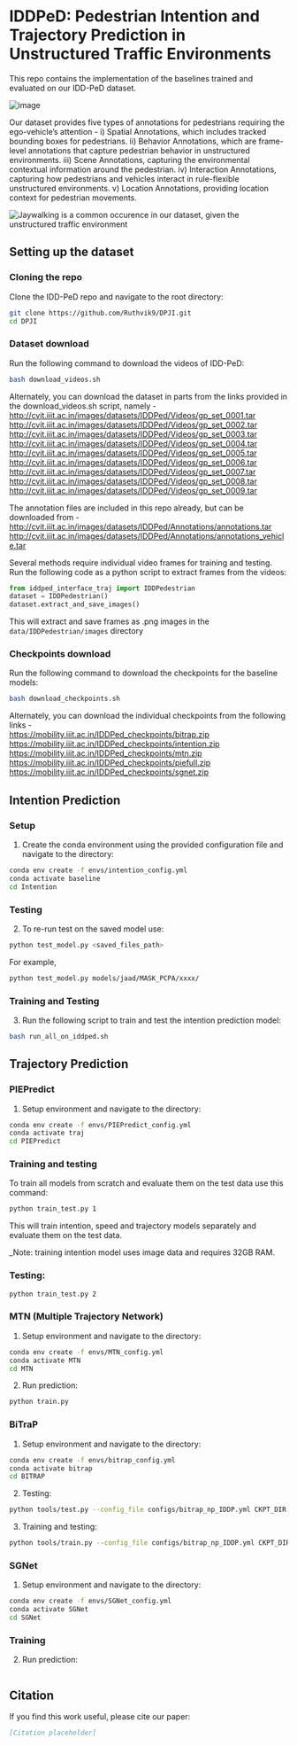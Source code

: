# IDDPeD: Pedestrian Intention and Trajectory Prediction in Unstructured Traffic Environments
This repo contains the implementation of the baselines trained and evaluated on our IDD-PeD dataset.

![image](https://github.com/user-attachments/assets/967755a1-7f4a-4d7d-945f-a845ff188254)

Our dataset provides five types of annotations for pedestrians requiring the ego-vehicle’s attention -
i) Spatial Annotations, which includes tracked bounding boxes for pedestrians.
ii) Behavior Annotations, which are frame-level annotations that capture pedestrian behavior in unstructured environments.
iii) Scene Annotations, capturing the environmental contextual information around the pedestrian.
iv) Interaction Annotations, capturing how pedestrians and vehicles interact in rule-flexible unstructured environments.
v) Location Annotations, providing location context for pedestrian movements.

![Jaywalking is a common occurence in our dataset, given the unstructured traffic environment](./jaywalking_iddp_2.gif)

## Setting up the dataset

### Cloning the repo
Clone the IDD-PeD repo and navigate to the root directory:
```bash
git clone https://github.com/Ruthvik9/DPJI.git
cd DPJI
```

### Dataset download
Run the following command to download the videos of IDD-PeD:
```bash
bash download_videos.sh
```
Alternately, you can download the dataset in parts from the links provided in the download_videos.sh script, namely -
http://cvit.iiit.ac.in/images/datasets/IDDPed/Videos/gp_set_0001.tar
<br />
http://cvit.iiit.ac.in/images/datasets/IDDPed/Videos/gp_set_0002.tar
<br />
http://cvit.iiit.ac.in/images/datasets/IDDPed/Videos/gp_set_0003.tar
<br />
http://cvit.iiit.ac.in/images/datasets/IDDPed/Videos/gp_set_0004.tar
<br />
http://cvit.iiit.ac.in/images/datasets/IDDPed/Videos/gp_set_0005.tar
<br />
http://cvit.iiit.ac.in/images/datasets/IDDPed/Videos/gp_set_0006.tar
<br />
http://cvit.iiit.ac.in/images/datasets/IDDPed/Videos/gp_set_0007.tar
<br />
http://cvit.iiit.ac.in/images/datasets/IDDPed/Videos/gp_set_0008.tar
<br />
http://cvit.iiit.ac.in/images/datasets/IDDPed/Videos/gp_set_0009.tar
<br />

The annotation files are included in this repo already, but can be downloaded from -
http://cvit.iiit.ac.in/images/datasets/IDDPed/Annotations/annotations.tar
<br />
http://cvit.iiit.ac.in/images/datasets/IDDPed/Annotations/annotations_vehicle.tar

Several methods require individual video frames for training and testing. Run the following code as a python script to extract frames from the videos:

```python
from iddped_interface_traj import IDDPedestrian
dataset = IDDPedestrian()
dataset.extract_and_save_images()
```
This will extract and save frames as .png images in the `data/IDDPedestrian/images` directory

### Checkpoints download
Run the following command to download the checkpoints for the baseline models:
```bash
bash download_checkpoints.sh
```
Alternately, you can download the individual checkpoints from the following links -
<br />
https://mobility.iiit.ac.in/IDDPed_checkpoints/bitrap.zip
<br />
https://mobility.iiit.ac.in/IDDPed_checkpoints/intention.zip
<br />
https://mobility.iiit.ac.in/IDDPed_checkpoints/mtn.zip
<br />
https://mobility.iiit.ac.in/IDDPed_checkpoints/piefull.zip
<br />
https://mobility.iiit.ac.in/IDDPed_checkpoints/sgnet.zip
<br />

## Intention Prediction

### Setup
1. Create the conda environment using the provided configuration file and navigate to the directory:
```bash
conda env create -f envs/intention_config.yml
conda activate baseline
cd Intention
```

### Testing
2. To re-run test on the saved model use:
```bash
python test_model.py <saved_files_path>
```
For example,
```bash
python test_model.py models/jaad/MASK_PCPA/xxxx/
```


### Training and Testing
3. Run the following script to train and test the intention prediction model:
```bash
bash run_all_on_iddped.sh
```

## Trajectory Prediction

### PIEPredict
1. Setup environment and navigate to the directory:
```bash
conda env create -f envs/PIEPredict_config.yml
conda activate traj
cd PIEPredict
```

### Training and testing
To train all models from scratch and evaluate them on the test data use this command:
```bash
python train_test.py 1
```
This will train intention, speed and trajectory models separately and evaluate them on the test data.

_Note: training intention model uses image data and requires 32GB RAM.

### Testing:
```bash
python train_test.py 2
```

### MTN (Multiple Trajectory Network)
1. Setup environment and navigate to the directory:
```bash
conda env create -f envs/MTN_config.yml
conda activate MTN
cd MTN
```

2. Run prediction:
```bash
python train.py
```

### BiTraP
1. Setup environment and navigate to the directory:
```bash
conda env create -f envs/bitrap_config.yml
conda activate bitrap
cd BITRAP
```

2. Testing:
```bash
python tools/test.py --config_file configs/bitrap_np_IDDP.yml CKPT_DIR epoch_latest.pth
```

3. Training and testing:
```bash
python tools/train.py --config_file configs/bitrap_np_IDDP.yml CKPT_DIR epoch_latest.pth
```

### SGNet
1. Setup environment and navigate to the directory:
```bash
conda env create -f envs/SGNet_config.yml
conda activate SGNet
cd SGNet
```

### Training
2. Run prediction:
```bash

```


## Citation
If you find this work useful, please cite our paper:
```bibtex
[Citation placeholder]
```
